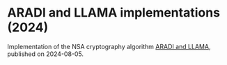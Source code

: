 # ARADI and LLAMA implementations (2024)

Implementation of the NSA cryptography algorithm [ARADI and LLAMA](https://eprint.iacr.org/2024/1240), published on 2024-08-05.
